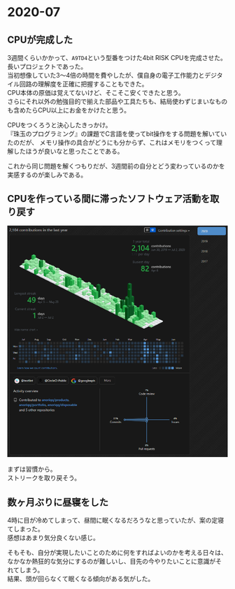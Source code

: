 # 2020-07

## CPUが完成した

3週間くらいかかって、`A9TD4`という型番をつけた4bit RISK CPUを完成させた。  
長いプロジェクトであった。  
当初想像していた3～4倍の時間を費やしたが、僕自身の電子工作能力とデジタイル回路の理解度を正確に把握することもできた。  
CPU本体の原価は覚えてないけど、そこそこ安くできたと思う。  
さらにそれ以外の勉強目的で揃えた部品や工具たちも、結局使わずじまいなものも含めたらCPU以上にお金をかけたと思う。

CPUをつくろうと決心したきっかけ。  
『珠玉のプログラミング』の課題でC言語を使ってbit操作をする問題を解いていたのだが、
メモリ操作の具合がどうにも分からず、これはメモリをつくって理解したほうが良いなと思ったことである。

これから同じ問題を解くつもりだが、3週間前の自分とどう変わっているのかを実感するのが楽しみである。

## CPUを作っている間に滞ったソフトウェア活動を取り戻す

![github-profile](./assets/github-profile%202020-07-02%20150707.png)

まずは習慣から。  
ストリークを取り戻そう。

## 数ヶ月ぶりに昼寝をした

4時に目が冷めてしまって、昼間に眠くなるだろうなと思っていたが、案の定寝てしまった。  
感想はあまり気分良くない感じ。

そもそも、自分が実現したいことのために何をすればよいのかを考える日々は、
なかなか熱狂的な気分にするのが難しいし、目先の今やりたいことに意識がそれてしまう。  
結果、頭が回らなくて眠くなる傾向がある気がした。
